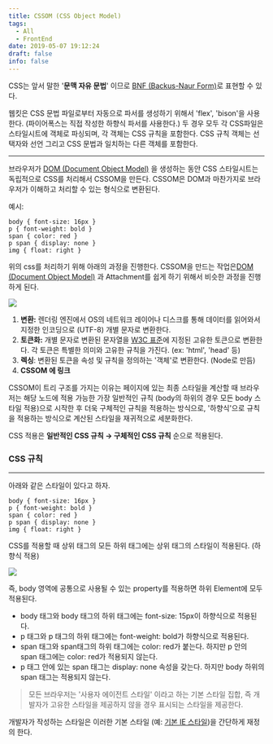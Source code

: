 ```yaml
---
title: CSSOM (CSS Object Model)
tags:
  - All
  - FrontEnd
date: 2019-05-07 19:12:24
draft: false
info: false
---
```


CSS는 앞서 말한 '**문맥 자유 문법**' 이므로 [BNF (Backus-Naur Form)](https://www.notion.so/97878963-961a-4ae6-b6d4-40849fb33020)로 표현할 수 있다. 

웹킷은 CSS 문법 파일로부터 자동으로 파서를 생성하기 위해서 'flex', 'bison'을 사용한다. (파이어폭스는 직접 작성한 하향식 파서를 사용한다.) 두 경우 모두 각 CSS파일은 스타일시트에 객체로 파싱되며, 각 객체는 CSS 규칙을 포함한다. CSS 규칙 객체는 선택자와 선언 그리고 CSS 문법과 일치하는 다른 객체를 포함한다.

---

브라우저가 [DOM (Document Object Model)](https://www.notion.so/05b2fa44-e433-4bb2-9fc3-cd59110f6ddb) 을 생성하는 동안 CSS 스타일시트는 독립적으로 CSS를 처리해서 CSSOM을 만든다. CSSOM은 DOM과 마찬가지로 브라우저가 이해하고 처리할 수 있는 형식으로 변환된다.

예시:

    body { font-size: 16px }
    p { font-weight: bold }
    span { color: red }
    p span { display: none }
    img { float: right }

위의 css를 처리하기 위해 아래의 과정을 진행한다. CSSOM을 만드는 작업은[DOM (Document Object Model)](https://www.notion.so/05b2fa44-e433-4bb2-9fc3-cd59110f6ddb) 과 Attachment를 쉽게 하기 위해서 비슷한 과정을 진행하게 된다. 

![](https://developers.google.com/web/fundamentals/performance/critical-rendering-path/images/cssom-construction.png?hl=ko)

1. **변환:** 렌더링 엔진에서 OS의 네트워크 레이어나 디스크를 통해 데이터를 읽어와서 지정한 인코딩으로 (UTF-8) 개별 문자로 변환한다.
2. **토큰화:** 개별 문자로 변환된 문자열을 [W3C 표준](https://www.w3.org/TR/html5/)에 지정된 고유한 토큰으로 변환한다. 각 토큰은 특별한 의미와 고유한 규칙을 가진다. (ex: 'html', 'head' 등) 
3. **렉싱**: 변환된 토큰을 속성 및 규칙을 정의하는 '객체'로 변환한다. (Node로 만듬)
4. **CSSOM 에 링크**

CSSOM이 트리 구조를 가지는 이유는 페이지에 있는 최종 스타일을 계산할 때 브라우저는 해당 노드에 적용 가능한 가장 일반적인 규칙 (body의 하위의 경우 모든 body 스타일 적용)으로 시작한 후 더욱 구체적인 규칙을 적용하는 방식으로, '하향식'으로 규칙을 적용하는 방식으로 계산된 스타일을 재귀적으로 세분화한다.

CSS 적용은 **일반적인 CSS 규칙 → 구체적인 CSS 규칙** 순으로 적용된다.

### CSS 규칙

---

아래와 같은 스타일이 있다고 하자.

    body { font-size: 16px }
    p { font-weight: bold }
    span { color: red }
    p span { display: none }
    img { float: right }

CSS를 적용할 때 상위 태그의 모든 하위 태그에는 상위 태그의 스타일이 적용된다. (하향식 적용)

![](https://developers.google.com/web/fundamentals/performance/critical-rendering-path/images/cssom-tree.png?hl=ko)

즉, body 영역에 공통으로 사용될 수 있는 property를 적용하면 하위 Element에 모두 적용된다.

- body 태그와 body 태그의 하위 태그에는 font-size: 15px이 하향식으로 적용된다.
- p 태그와 p 태그의 하위 태그에는 font-weight: bold가 하향식으로 적용된다.
- span 태그와 span태그의 하위 태그에는 color: red가 붙는다. 하지만 p 안의 span 태그에는 color: red가 적용되지 않는다.
- p 태그 안에 있는 span 태그는 display: none 속성을 갖는다. 하지만 body 하위의 span 태그는 적용되지 않는다.

> 모든 브라우저는 '사용자 에이전트 스타일' 이라고 하는 기본 스타일 집합, 즉 개발자가 고유한 스타일을 제공하지 않을 경우 표시되는 스타일을 제공한다.

개발자가 작성하는 스타일은 이러한 기본 스타일 (예: [기본 IE 스타일](https://www.iecss.com/))을 간단하게 재정의 한다.